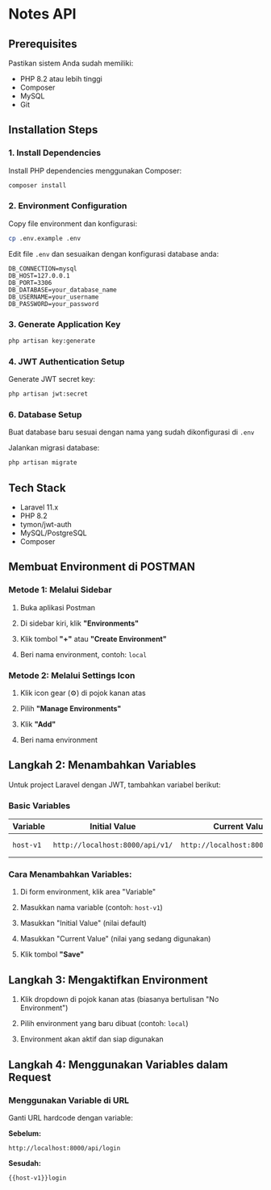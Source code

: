 # Notes API

## Prerequisites

Pastikan sistem Anda sudah memiliki:
- PHP 8.2 atau lebih tinggi
- Composer
- MySQL
- Git

## Installation Steps

### 1. Install Dependencies

Install PHP dependencies menggunakan Composer:

```bash
composer install
```

### 2. Environment Configuration

Copy file environment dan konfigurasi:

```bash
cp .env.example .env
```

Edit file `.env` dan sesuaikan dengan konfigurasi database anda:

```env
DB_CONNECTION=mysql
DB_HOST=127.0.0.1
DB_PORT=3306
DB_DATABASE=your_database_name
DB_USERNAME=your_username
DB_PASSWORD=your_password
```

### 3. Generate Application Key

```bash
php artisan key:generate
```

### 4. JWT Authentication Setup

Generate JWT secret key:

```bash
php artisan jwt:secret
```

### 6. Database Setup

Buat database baru sesuai dengan nama yang sudah dikonfigurasi di `.env`

Jalankan migrasi database:

```bash
php artisan migrate
```

## Tech Stack

- Laravel 11.x
- PHP 8.2
- tymon/jwt-auth
- MySQL/PostgreSQL
- Composer

## Membuat Environment di POSTMAN

### Metode 1: Melalui Sidebar

1. Buka aplikasi Postman
    
2. Di sidebar kiri, klik **"Environments"**
    
3. Klik tombol **"+"** atau **"Create Environment"**
    
4. Beri nama environment, contoh: `local`
    

### Metode 2: Melalui Settings Icon

1. Klik icon gear (⚙️) di pojok kanan atas
    
2. Pilih **"Manage Environments"**
    
3. Klik **"Add"**
    
4. Beri nama environment
    

## Langkah 2: Menambahkan Variables

Untuk project Laravel dengan JWT, tambahkan variabel berikut:

### Basic Variables

| Variable | Initial Value | Current Value | Description |
| --- | --- | --- | --- |
| `host-v1` | `http://localhost:8000/api/v1/` | `http://localhost:8000/api/v1/` | Base URL aplikasi |

### Cara Menambahkan Variables:

1. Di form environment, klik area "Variable"
    
2. Masukkan nama variable (contoh: `host-v1`)
    
3. Masukkan "Initial Value" (nilai default)
    
4. Masukkan "Current Value" (nilai yang sedang digunakan)
    
5. Klik tombol **"Save"**
    

## Langkah 3: Mengaktifkan Environment

1. Klik dropdown di pojok kanan atas (biasanya bertulisan "No Environment")
    
2. Pilih environment yang baru dibuat (contoh: `local`)
    
3. Environment akan aktif dan siap digunakan
    

## Langkah 4: Menggunakan Variables dalam Request

### Menggunakan Variable di URL

Ganti URL hardcode dengan variable:

**Sebelum:**

```
http://localhost:8000/api/login

 ```

**Sesudah:**

```
{{host-v1}}login

 ```